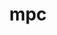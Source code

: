 ---
title: "mpc"
layout: cache
categories: [package, v0.18.1]
meta: {"versions": ["1.1.0", "1.2.1"], "compilers": ["gcc@=7.3.1", "gcc@=7.5.0"], "oss": ["amzn2", "ubuntu18.04"], "platforms": ["linux"], "targets": ["aarch64", "graviton2", "x86_64", "x86_64_v3", "x86_64_v4"], "stacks": ["aws-ahug", "aws-ahug-aarch64", "aws-isc", "aws-isc-aarch64", "root", "tutorial"], "num_specs": 5, "num_specs_by_stack": {"aws-isc-aarch64": 2, "root": 5, "aws-ahug-aarch64": 2, "aws-isc": 2, "aws-ahug": 2, "tutorial": 1}}
spec_details: [{"hash": "7lev3gvwekf2wiyunbliud7clu3jh6zo", "compiler": "gcc@=7.3.1", "versions": ["1.2.1"], "os": "amzn2", "platform": "linux", "target": "aarch64", "variants": ["libs=shared,static"], "stacks": ["aws-isc-aarch64", "root", "aws-ahug-aarch64"], "size": "-", "tarball": "https://binaries.spack.io/v0.18.1/build_cache/linux-amzn2-aarch64/gcc-7.3.1/mpc-1.2.1/linux-amzn2-aarch64-gcc-7.3.1-mpc-1.2.1-7lev3gvwekf2wiyunbliud7clu3jh6zo.spack"}, {"hash": "qq6j23crkh4dmlhjikvi5aaz37vpxkzm", "compiler": "gcc@=7.3.1", "versions": ["1.2.1"], "os": "amzn2", "platform": "linux", "target": "x86_64_v3", "variants": ["libs=shared,static"], "stacks": ["aws-isc", "aws-ahug", "root"], "size": "-", "tarball": "https://binaries.spack.io/v0.18.1/build_cache/linux-amzn2-x86_64_v3/gcc-7.3.1/mpc-1.2.1/linux-amzn2-x86_64_v3-gcc-7.3.1-mpc-1.2.1-qq6j23crkh4dmlhjikvi5aaz37vpxkzm.spack"}, {"hash": "52mmiq2a6zm4gictyqxfd5ctcuakddum", "compiler": "gcc@=7.3.1", "versions": ["1.2.1"], "os": "amzn2", "platform": "linux", "target": "x86_64_v4", "variants": ["libs=shared,static"], "stacks": ["aws-isc", "aws-ahug", "root"], "size": "-", "tarball": "https://binaries.spack.io/v0.18.1/build_cache/linux-amzn2-x86_64_v4/gcc-7.3.1/mpc-1.2.1/linux-amzn2-x86_64_v4-gcc-7.3.1-mpc-1.2.1-52mmiq2a6zm4gictyqxfd5ctcuakddum.spack"}, {"hash": "lmcyfxqrg6f3s4uexhxifsdgcnlg2fn6", "compiler": "gcc@=7.5.0", "versions": ["1.1.0"], "os": "ubuntu18.04", "platform": "linux", "target": "x86_64", "variants": ["libs=shared,static"], "stacks": ["root", "tutorial"], "size": "-", "tarball": "https://binaries.spack.io/v0.18.1/build_cache/linux-ubuntu18.04-x86_64/gcc-7.5.0/mpc-1.1.0/linux-ubuntu18.04-x86_64-gcc-7.5.0-mpc-1.1.0-lmcyfxqrg6f3s4uexhxifsdgcnlg2fn6.spack"}, {"hash": "b7bo3cj4xuoqq42moaqpuxyiqnomhfsd", "compiler": "gcc@=7.3.1", "versions": ["1.2.1"], "os": "amzn2", "platform": "linux", "target": "graviton2", "variants": ["libs=shared,static"], "stacks": ["aws-isc-aarch64", "root", "aws-ahug-aarch64"], "size": "-", "tarball": "https://binaries.spack.io/v0.18.1/build_cache/linux-amzn2-graviton2/gcc-7.3.1/mpc-1.2.1/linux-amzn2-graviton2-gcc-7.3.1-mpc-1.2.1-b7bo3cj4xuoqq42moaqpuxyiqnomhfsd.spack"}]
---